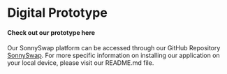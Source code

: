# Digital Prototype

#### Check out our prototype here
Our SonnySwap platform can be accessed through our GitHub Repository 
[SonnySwap](https://github.com/UWSocialComputing/Swapify-code). For more specific information on installing our application on your local device, please visit our README.md file.
